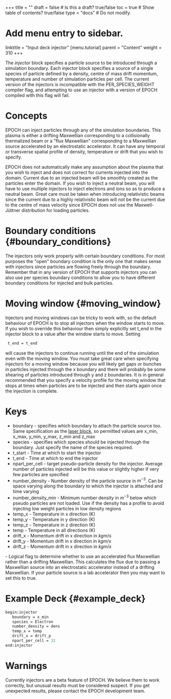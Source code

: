 +++
title = ""
draft = false  # Is this a draft? true/false
toc = true  # Show table of contents? true/false
type = "docs"  # Do not modify.

# Add menu entry to sidebar.
linktitle = "Input deck injector"
[menu.tutorial]
  parent = "Content"
  weight = 310
+++

The *injector* block specifies a particle source to be introduced
through a simulation boundary. Each injector block specifies a source of
a single species of particle defined by a density, centre of mass drift
momentum, temperature and number of simulation particles per cell. The
current version of the injectors is incompatible with the
PER_SPECIES_WEIGHT compiler flag, and attempting to use an injector
with a version of EPOCH compiled with this flag will fail.

# Concepts

EPOCH can inject particles through any of the simulation boundaries.
This plasma is either a drifting Maxwellian corresponding to a
collisionally thermalized beam or a "flux Maxwellian" corresponding to
a Maxwellian source accelerated by an electrostatic accelerator. It can
have any temporal or transverse spatial profile of density, temperature
or drift that you wish to specify.

EPOCH does not automatically make any assumption about the plasma that
you wish to inject and does not correct for currents injected into the
domain. Current due to an injected beam will be smoothly created as the
particles enter the domain. If you wish to inject a neutral beam, you
will have to use multiple injectors to inject electrons and ions so as
to produce a neutral beam. Great care must be taken when introducing
relativistic beams since the current due to a highly relativistic beam
will not be the current due to the centre of mass velocity since EPOCH
does not use the Maxwell-Jüttner distribution for loading particles.

# Boundary conditions {#boundary_conditions}

The injectors only work properly with certain boundary conditions. For
most purposes the "open" boundary condition is the only one that makes
sense with injectors since particles are flowing freely through the
boundary. Remember that in any version of EPOCH that supports injectors
you can also use per species boundary conditions to allow you to have
different boundary conditions for injected and bulk particles.

# Moving window {#moving_window}

Injectors and moving windows can be tricky to work with, so the default
behaviour of EPOCH is to stop all injectors when the window starts to
move. If you wish to override this behaviour then simply explicitly set
t_end in the injector block to a value after the window starts to move.
Setting

```perl
 t_end = t_end 
```

will cause the injectors to continue running until the end of the
simulation even with the moving window. You must take great care when
specifying injectors for a moving window because you will likely get
gaps or bunches in particles injected through the x boundary and there
will probably be some shearing of particles introduced through y and z
boundaries. It is in general recommended that you specify a velocity
profile for the moving window that stops at times when particles are to
be injected and then starts again once the injection is complete.

# Keys

-   boundary - specifies which boundary to attach the particle source
    too. Same specification as the
    [laser block][Input_deck_laser], so
    permitted values are x_min, x_max, y_min, y_max, z_min and
    z_max
-   species - specifies which species should be injected through the
    boundary. Just specify the name of the species required.
-   t_start - Time at which to start the injector
-   t_end - Time at which to end the injector
-   npart_per_cell - target pseudo-particle density for the injector.
    Average number of particles injected will be this value or slightly
    higher if very few particles are specified
-   number_density - Number density of the particle source in $m^{-3}$.
    Can be space varying along the boundary to which the injector is
    attached and time varying
-   number_density_min - Minimum number density in $m^{-3}$ below
    which pseudo particles are not loaded. Use if the density has a
    profile to avoid injecting low weight particles in low density
    regions
-   temp_x - Temperature in x direction (K)
-   temp_y - Temperature in y direction (K)
-   temp_z - Temperature in z direction (K)
-   temp - Temperature in all directions (K)
-   drift_x - Momentum drift in x direction in $kgm/s$
-   drift_y - Momentum drift in x direction in $kgm/s$
-   drift_z - Momentum drift in x direction in $kgm/s$

\- Logical flag to determine whether to use an accelerated flux
Maxwellian rather than a drifting Maxwellian. This calculates the flux
due to passing a Maxwellian source into an electrostatic accelerator
instead of a drifting Maxwellian. If your particle source is a lab
accelerator then you may want to set this to true.

# Example Deck {#example_deck}

```perl
begin:injector
   boundary = x_min
   species = Electron
   number_density = dens
   temp_x = temp
   drift_x = drift_p
   npart_per_cell = 32
end:injector
```

# Warnings

Currently injectors are a beta feature of EPOCH. We believe them to work
correctly, but unusual results must be considered suspect. If you get
unexpected results, please contact the EPOCH development team.


<!-- ########################  Cross references  ######################## -->


[Acknowledging_EPOCH]: /tutorial/acknowledging_epoch
[Basic_examples]: /tutorial/basic_examples
[Basic_examples__focussing_a_gaussian_beam]: /tutorial/basic_examples/#focussing_a_gaussian_beam
[Binary_files]: /tutorial/binary_files
[Calculable_particle_properties]: /tutorial/calculable_particle_properties
[Compiler_Flags]: /tutorial/compiler_flags
[Compiling]: /tutorial/compiling
[FAQ]: /tutorial/faq
[FAQ__how_do_i_obtain_the_code]: /tutorial/faq/#how_do_i_obtain_the_code
[Input_deck]: /tutorial/input_deck
[Input_deck_adf]: /tutorial/input_deck_adf
[Input_deck_boundaries]: /tutorial/input_deck_boundaries
[Input_deck_boundaries__cpml_boundary_conditions]: /tutorial/input_deck_boundaries/#cpml_boundary_conditions
[Input_deck_boundaries__thermal_boundary_conditions]: /tutorial/input_deck_boundaries/#thermal_boundary_conditions
[Input_deck_collisions]: /tutorial/input_deck_collisions
[Input_deck_constant]: /tutorial/input_deck_constant
[Input_deck_control]: /tutorial/input_deck_control
[Input_deck_control__basics]: /tutorial/input_deck_control/#basics
[Input_deck_control__maxwell_solvers]: /tutorial/input_deck_control/#maxwell_solvers
[Input_deck_control__requesting_output_dumps_at_run_time]: /tutorial/input_deck_control/#requesting_output_dumps_at_run_time
[Input_deck_control__stencil_block]: /tutorial/input_deck_control/#stencil_block
[Input_deck_control__strided_current_filtering]: /tutorial/input_deck_control/#strided_current_filtering
[Input_deck_dist_fn]: /tutorial/input_deck_dist_fn
[Input_deck_fields]: /tutorial/input_deck_fields
[Input_deck_injector]: /tutorial/input_deck_injector
[Input_deck_injector__keys]: /tutorial/input_deck_injector/#keys
[Input_deck_laser]: /tutorial/input_deck_laser
[Input_deck_operator]: /tutorial/input_deck_operator
[Input_deck_output__directives]: /tutorial/input_deck_output/#directives
[Input_deck_output_block]: /tutorial/input_deck_output_block
[Input_deck_output_block__derived_variables]: /tutorial/input_deck_output_block/#derived_variables
[Input_deck_output_block__directives]: /tutorial/input_deck_output_block/#directives
[Input_deck_output_block__dumpmask]: /tutorial/input_deck_output_block/#dumpmask
[Input_deck_output_block__multiple_output_blocks]: /tutorial/input_deck_output_block/#multiple_output_blocks
[Input_deck_output_block__particle_variables]: /tutorial/input_deck_output_block/#particle_variables
[Input_deck_output_block__single-precision_output]: /tutorial/input_deck_output_block/#single-precision_output
[Input_deck_output_global]: /tutorial/input_deck_output_global
[Input_deck_particle_file]: /tutorial/input_deck_particle_file
[Input_deck_probe]: /tutorial/input_deck_probe
[Input_deck_qed]: /tutorial/input_deck_qed
[Input_deck_species]: /tutorial/input_deck_species
[Input_deck_species__arbitrary_distribution_functions]: /tutorial/input_deck_species/#arbitrary_distribution_functions
[Input_deck_species__ionisation]: /tutorial/input_deck_species/#ionisation
[Input_deck_species__maxwell_juttner_distributions]: /tutorial/input_deck_species/#maxwell_juttner_distributions
[Input_deck_species__particle_migration_between_species]: /tutorial/input_deck_species/#particle_migration_between_species
[Input_deck_species__species_boundary_conditions]: /tutorial/input_deck_species/#species_boundary_conditions
[Input_deck_subset]: /tutorial/input_deck_subset
[Input_deck_window]: /tutorial/input_deck_window
[Landing]: /tutorial/landing
[Landing_Page]: /tutorial/landing_page
[Libraries]: /tutorial/libraries
[Links]: /tutorial/links
[Maths_parser__functions]: /tutorial/maths_parser/#functions
[Non-thermal_initial_conditions]: /tutorial/non-thermal_initial_conditions
[Previous_versions]: /tutorial/previous_versions
[Python]: /tutorial/python
[Running]: /tutorial/running
[SDF_Landing_Page]: /tutorial/sdf_landing_page
[Structure]: /tutorial/structure
[Using_EPOCH_in_practice]: /tutorial/using_epoch_in_practice
[Using_EPOCH_in_practice__manually_overriding_particle_parameters_set_by_the_autoloader]: /tutorial/using_epoch_in_practice/#manually_overriding_particle_parameters_set_by_the_autoloader
[Using_EPOCH_in_practice__parameterising_input_decks]: /tutorial/using_epoch_in_practice/#parameterising_input_decks
[Using_delta_f]: /tutorial/using_delta_f
[Visualising_SDF_files_with_IDL_or_GDL]: /tutorial/visualising_sdf_files_with_idl_or_gdl
[Visualising_SDF_files_with_LLNL_VisIt]: /tutorial/visualising_sdf_files_with_llnl_visit
[Workshop_examples]: /tutorial/workshop_examples
[Workshop_examples__a_2d_laser]: /tutorial/workshop_examples/#a_2d_laser
[Workshop_examples__a_basic_em-field_simulation]: /tutorial/workshop_examples/#a_basic_em-field_simulation
[Workshop_examples__getting_the_example_decks_for_this_workshop]: /tutorial/workshop_examples/#getting_the_example_decks_for_this_workshop
[Workshop_examples__specifying_particle_species]: /tutorial/workshop_examples/#specifying_particle_species
[Workshop_examples_continued]: /tutorial/workshop_examples_continued
